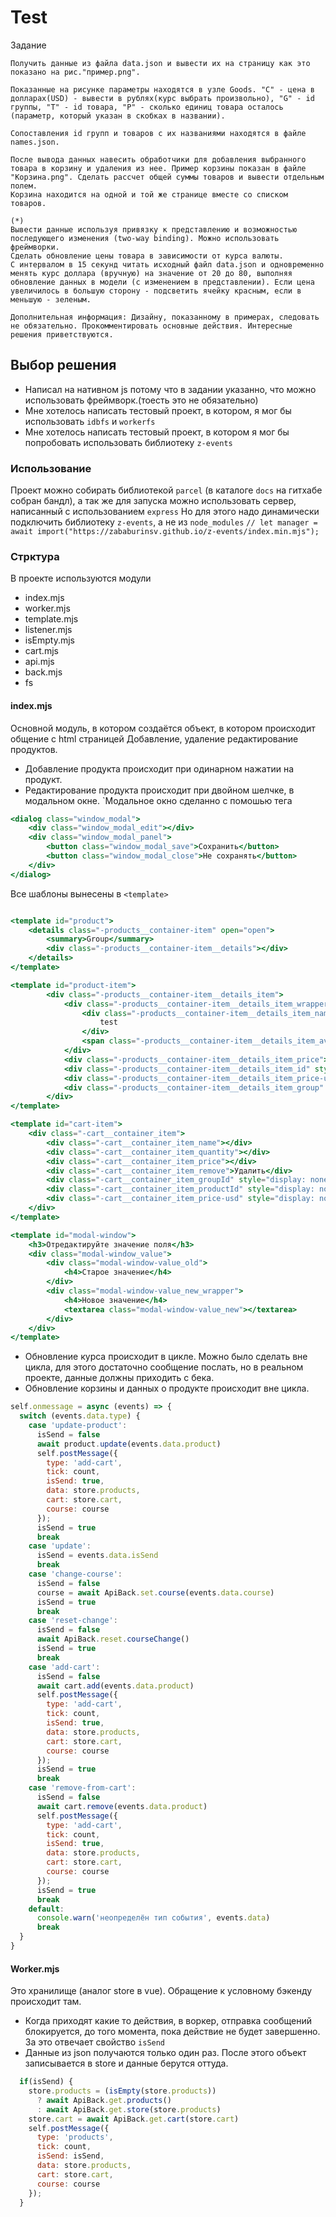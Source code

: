 # Test
Задание
```text
Получить данные из файла data.json и вывести их на страницу как это показано на рис."пример.png".

Показанные на рисунке параметры находятся в узле Goods. "C" - цена в долларах(USD) - вывести в рублях(курс выбрать произвольно), "G" - id группы, "T" - id товара, "P" - сколько единиц товара осталось (параметр, который указан в скобках в названии).

Сопоставления id групп и товаров с их названиями находятся в файле names.json.

После вывода данных навесить обработчики для добавления выбранного товара в корзину и удаления из нее. Пример корзины показан в файле "Корзина.png". Сделать рассчет общей суммы товаров и вывести отдельным полем.
Корзина находится на одной и той же странице вместе со списком товаров.

(*)
Вывести данные используя привязку к представлению и возможностью последующего изменения (two-way binding). Можно использовать фреймворки. 
Сделать обновление цены товара в зависимости от курса валюты.
С интервалом в 15 секунд читать исходный файл data.json и одновременно менять курс доллара (вручную) на значение от 20 до 80, выполняя обновление данных в модели (с изменением в представлении). Если цена увеличилось в большую сторону - подсветить ячейку красным, если в меньшую - зеленым.

Дополнительная информация: Дизайну, показанному в примерах, следовать не обязательно. Прокомментировать основные действия. Интересные решения приветствуются.
```
## Выбор решения
* Написал на нативном js потому что в задании указанно, что можно использовать фреймворк.(тоесть это не обязательно)
* Мне хотелось написать тестовый проект, в котором, я мог бы использовать `idbfs` и `workerfs`
* Мне хотелось написать тестовый проект, в котором я мог бы попробовать использовать библиотеку `z-events`

### Использование
Проект можно собирать библиотекой `parcel` (в каталоге `docs` на гитхабе собран бандл), 
а так же для запуска можно использовать сервер, написанный с использованием `express`
Но для этого надо динамически подключить библиотеку `z-events`, а не из `node_modules`
`// let manager = await import("https://zababurinsv.github.io/z-events/index.min.mjs");
`
### Стрктура
В проекте используются модули
* index.mjs
* worker.mjs
* template.mjs
* listener.mjs
* isEmpty.mjs
* cart.mjs
* api.mjs
* back.mjs
* fs

#### index.mjs
Основной модуль, в котором создаётся объект, в котором происходит общение с html страницей
Добавление, удаление редактирование продуктов.
* Добавление продукта происходит при одинарном нажатии на продукт.
* Редактирование продукта происходит при двойном шелчке, в модальном окне. 
  `Модальное окно сделанно с помошью тега <dialog>  по этому в браузере safari работать не будет.
```jsx
<dialog class="window_modal">
    <div class="window_modal_edit"></div>
    <div class="window_modal_panel">
        <button class="window_modal_save">Сохранить</button>
        <button class="window_modal_close">Не сохранять</button>
    </div>
</dialog>
```
Все шаблоны вынесены в `<template>`
```jsx

<template id="product">
    <details class="-products__container-item" open="open">
        <summary>Group</summary>
        <div class="-products__container-item__details"></div>
    </details>
</template>

<template id="product-item">
        <div class="-products__container-item__details_item">
            <div class="-products__container-item__details_item_wrapper">
                <div class="-products__container-item__details_item_name">
                    test
                </div>
                <span class="-products__container-item__details_item_available">4</span>
            </div>
            <div class="-products__container-item__details_item_price">0</div>
            <div class="-products__container-item__details_item_id" style="display: none"></div>
            <div class="-products__container-item__details_item_price-usd" style="display: none"></div>
            <div class="-products__container-item__details_item_group" style="display: none"></div>
        </div>
</template>

<template id="cart-item">
    <div class="-cart__container_item">
        <div class="-cart__container_item_name"></div>
        <div class="-cart__container_item_quantity"></div>
        <div class="-cart__container_item_price"></div>
        <div class="-cart__container_item_remove">Удалить</div>
        <div class="-cart__container_item_groupId" style="display: none"></div>
        <div class="-cart__container_item_productId" style="display: none"></div>
        <div class="-cart__container_item_price-usd" style="display: none"></div>
    </div>
</template>

<template id="modal-window">
    <h3>Отредактируйте значение поля</h3>
    <div class="modal-window_value">
        <div class="modal-window-value_old">
            <h4>Старое значение</h4>
        </div>
        <div class="modal-window-value_new_wrapper">
            <h4>Новое значение</h4>
            <textarea class="modal-window-value_new"></textarea>
        </div>
    </div>
</template>
```
* Обновление курса происходит в цикле. Можно было сделать вне цикла, для этого достаточно сообщение послать, 
 но в реальном проекте, данные должны приходить с бека.
* Обновление корзины и данных о продукте происходит вне цикла. 
```jsx
self.onmessage = async (events) => {
  switch (events.data.type) {
    case 'update-product':
      isSend = false
      await product.update(events.data.product)
      self.postMessage({
        type: 'add-cart',
        tick: count,
        isSend: true,
        data: store.products,
        cart: store.cart,
        course: course
      });
      isSend = true
      break
    case 'update':
      isSend = events.data.isSend
      break
    case 'change-course':
      isSend = false
      course = await ApiBack.set.course(events.data.course)
      isSend = true
      break
    case 'reset-change':
      isSend = false
      await ApiBack.reset.courseChange()
      isSend = true
      break
    case 'add-cart':
      isSend = false
      await cart.add(events.data.product)
      self.postMessage({
        type: 'add-cart',
        tick: count,
        isSend: true,
        data: store.products,
        cart: store.cart,
        course: course
      });
      isSend = true
      break
    case 'remove-from-cart':
      isSend = false
      await cart.remove(events.data.product)
      self.postMessage({
        type: 'add-cart',
        tick: count,
        isSend: true,
        data: store.products,
        cart: store.cart,
        course: course
      });
      isSend = true
      break
    default:
      console.warn('неопределён тип события', events.data)
      break
  }
}
```
#### Worker.mjs
Это хранилище (аналог store в vue).
Обращение к условному бэкенду происходит там.
* Когда приходят какие то действия,  в воркер, отправка сообщений блокируется, до того момента, пока действие не будет завершенно.
 За это отвечает свойство `isSend`
* Данные из json получаются только один раз. После этого объект записывается в store и данные берутся оттуда.
```jsx
  if(isSend) {
    store.products = (isEmpty(store.products))
      ? await ApiBack.get.products()
      : await ApiBack.get.store(store.products)
    store.cart = await ApiBack.get.cart(store.cart)
    self.postMessage({
      type: 'products',
      tick: count,
      isSend: isSend,
      data: store.products,
      cart: store.cart,
      course: course
    });
  }
```

